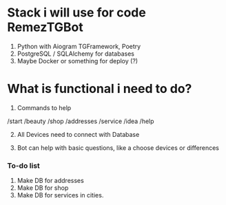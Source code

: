 # Stack i will use for code RemezTGBot

1. Python with Aiogram TGFramework, Poetry
2. PostgreSQL / SQLAlchemy for databases
3. Maybe Docker or something for deploy (?)


# What is functional i need to do?

1. Commands to help

/start
/beauty
/shop
/addresses
/service
/idea
/help

2. All Devices need to connect with Database

3. Bot can help with basic questions, like a choose devices or differences

### To-do list

1. Make DB for addresses
2. Make DB for shop
3. Make DB for services in cities.

